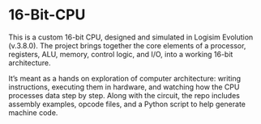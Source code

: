 # 16-Bit-CPU
This is a custom 16-bit CPU, designed and simulated in Logisim Evolution (v.3.8.0).
The project brings together the core elements of a processor, registers, ALU, memory, control logic, and I/O, into a working 16-bit architecture.

It’s meant as a hands on exploration of computer architecture: writing instructions, executing them in hardware, and watching how the CPU processes data step by step. Along with the circuit, the repo includes assembly examples, opcode files, and a Python script to help generate machine code.
